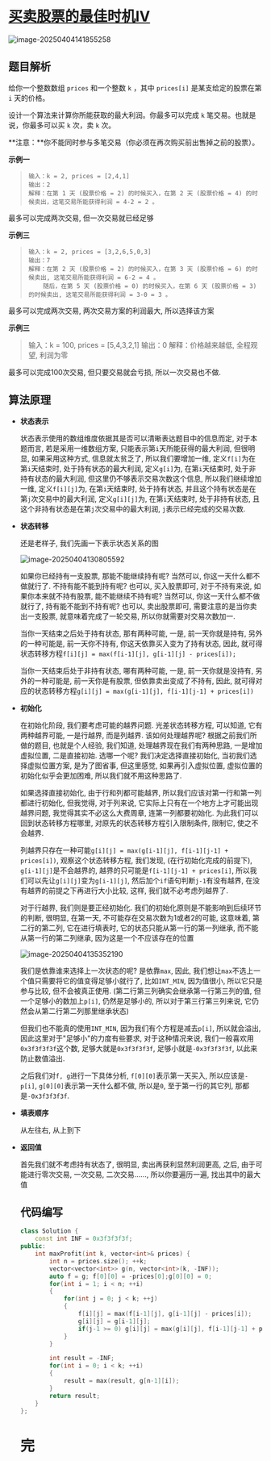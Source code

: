 # [买卖股票的最佳时机Ⅳ](https://leetcode.cn/problems/best-time-to-buy-and-sell-stock-iv)

![image-20250404141855258](https://md-wind.oss-cn-nanjing.aliyuncs.com/md/20250404141855311.png)

## 题目解析

给你一个整数数组 `prices` 和一个整数 `k` ，其中 `prices[i]` 是某支给定的股票在第 `i` 天的价格。

设计一个算法来计算你所能获取的最大利润。你最多可以完成 `k` 笔交易。也就是说，你最多可以买 `k` 次，卖 `k` 次。

**注意：**你不能同时参与多笔交易（你必须在再次购买前出售掉之前的股票）。

**示例一**

>```
>输入：k = 2, prices = [2,4,1]
>输出：2
>解释：在第 1 天 (股票价格 = 2) 的时候买入，在第 2 天 (股票价格 = 4) 的时候卖出，这笔交易所能获得利润 = 4-2 = 2 。
>```

最多可以完成两次交易, 但一次交易就已经足够

**示例三**

>```
>输入：k = 2, prices = [3,2,6,5,0,3]
>输出：7
>解释：在第 2 天 (股票价格 = 2) 的时候买入，在第 3 天 (股票价格 = 6) 的时候卖出, 这笔交易所能获得利润 = 6-2 = 4 。
>     随后，在第 5 天 (股票价格 = 0) 的时候买入，在第 6 天 (股票价格 = 3) 的时候卖出, 这笔交易所能获得利润 = 3-0 = 3 。
>```

最多可以完成两次交易, 两次交易方案的利润最大, 所以选择该方案

**示例三**

>输入：k = 100, prices = [5,4,3,2,1]
>输出：0
>解释：价格越来越低, 全程观望, 利润为零

最多可以完成100次交易, 但只要交易就会亏损, 所以一次交易也不做.

## 算法原理

- **状态表示**

  状态表示使用的数组维度依据其是否可以清晰表达题目中的信息而定, 对于本题而言, 若是采用一维数组方案, 只能表示第`i`天所能获得的最大利润, 但很明显, 如果采用这种方式, 信息就太贫乏了, 所以我们要增加一维, 定义`f[i]`为在第`i`天结束时, 处于持有状态的最大利润, 定义`g[i]`为, 在第`i`天结束时, 处于非持有状态的最大利润, 但这里仍不够表示交易次数这个信息, 所以我们继续增加一维, 定义`f[i][j]`为, 在第`i`天结束时, 处于持有状态, 并且这个持有状态是在第`j`次交易中的最大利润, 定义`g[i][j]`为, 在第`i`天结束时,  处于非持有状态, 且这个非持有状态是在第`j`次交易中的最大利润, `j`表示已经完成的交易次数.

- **状态转移**

  还是老样子, 我们先画一下表示状态关系的图

  ![image-20250404130805592](https://md-wind.oss-cn-nanjing.aliyuncs.com/md/20250404130805631.png)

  如果你已经持有一支股票, 那能不能继续持有呢? 当然可以, 你这一天什么都不做就行了.  不持有能不能到持有呢? 也可以, 买入股票即可,  对于不持有来说, 如果你本来就不持有股票, 能不能继续不持有呢? 当然可以, 你这一天什么都不做就行了, 持有能不能到不持有呢? 也可以, 卖出股票即可, 需要注意的是当你卖出一支股票, 就意味着完成了一轮交易, 所以你就需要对交易次数加一.

  当你一天结束之后处于持有状态, 那有两种可能, 一是, 前一天你就是持有, 另外的一种可能是, 前一天你不持有, 你这天依靠买入变为了持有状态, 因此, 就可得状态转移方程`f[i][j] = max(f[i-1][j], g[i-1][j] - prices[i]);`

  当你一天结束后处于非持有状态, 哪有两种可能, 一是, 前一天你就是没持有, 另外的一种可能是, 前一天你是有股票, 但依靠卖出变成了不持有, 因此, 就可得对应的状态转移方程`g[i][j] = max(g[i-1][j], f[i-1][j-1] + prices[i])`

- **初始化**

  在初始化阶段, 我们要考虑可能的越界问题. 光差状态转移方程, 可以知道, 它有两种越界可能, 一是行越界, 而是列越界. 该如何处理越界呢?  根据之前我们所做的题目, 也就是个人经验, 我们知道, 处理越界现在我们有两种思路, 一是增加虚拟位置, 二是直接初始.  选哪一个呢?   我们决定选择直接初始化, 当初我们选择虚拟位置方案, 是为了图省事, 但这里感觉, 如果再引入虚拟位置, 虚拟位置的初始化似乎会更加困难, 所以我们就不用这种思路了.

  如果选择直接初始化, 由于行和列都可能越界, 所以我们应该对第一行和第一列都进行初始化, 但我觉得, 对于列来说, 它实际上只有在一个地方上才可能出现越界问题, 我觉得其实不必这么大费周章, 连第一列都要初始化. 为此我们可以回到状态转移方程哪里, 对原先的状态转移方程引入限制条件, 限制它, 使之不会越界.

  列越界只存在一种可能`g[i][j] = max(g[i-1][j], f[i-1][j-1] + prices[i])`, 观察这个状态转移方程, 我们发现, (在行初始化完成的前提下), `g[i-1][j]`是不会越界的, 越界的只可能是`f[i-1][j-1] + prices[i]`, 所以我们可以先让`g[i][j]`变为`g[i-1][j]`, 然后加个`if`语句判断`j-1`有没有越界, 在没有越界的前提之下再进行大小比较, 这样, 我们就不必考虑列越界了.

  对于行越界, 我们则是要正经初始化. 我们的初始化原则是不能影响到后续环节的判断, 很明显, 在第一天, 不可能存在交易次数为1或者2的可能, 这意味着, 第二行的第二列, 它在进行填表时, 它的状态只能从第一行的第一列继承, 而不能从第一行的第二列继承, 因为这是一个不应该存在的位置

  ![image-20250404135352190](https://md-wind.oss-cn-nanjing.aliyuncs.com/md/20250404135352250.png)

  我们是依靠谁来选择上一次状态的呢? 是依靠`max`, 因此, 我们想让`max`不选上一个值只需要将它的值变得足够小就行了, 比如`INT_MIN`, 因为值很小, 所以它只是参与比较, 但不会被真正使用. (第二行第三列确实会继承第一行第三列的值, 但一个足够小的数加上`p[i]`, 仍然是足够小的, 所以对于第三行第三列来说, 它仍然会从第二行第二列那里继承状态)

  但我们也不能真的使用`INT_MIN`, 因为我们有个方程是减去`p[i]`, 所以就会溢出, 因此这里对于"足够小"的力度有些要求, 对于这种情况来说, 我们一般喜欢用`0x3f3f3f3f`这个数, 足够大就是`0x3f3f3f3f`, 足够小就是`-0x3f3f3f3f`, 以此来防止数值溢出.

  之后我们对`f, g`进行一下具体分析, `f[0][0]`表示第一天买入, 所以应该是`-p[i]`, `g[0][0]`表示第一天什么都不做, 所以是`0`, 至于第一行的其它列, 那都是`-0x3f3f3f3f`.

- **填表顺序**

  从左往右, 从上到下

- **返回值**

  首先我们就不考虑持有状态了, 很明显, 卖出再获利显然利润更高, 之后, 由于可能进行零次交易, 一次交易, 二次交易......, 所以你要遍历一遍, 找出其中的最大值

  ## 代码编写

  ```cpp
  class Solution {
      const int INF = 0x3f3f3f3f;
  public:
      int maxProfit(int k, vector<int>& prices) {
          int n = prices.size(); ++k;
          vector<vector<int>> g(n, vector<int>(k, -INF));
          auto f = g; f[0][0] = -prices[0];g[0][0] = 0;
          for(int i = 1; i < n; ++i)
          {
              for(int j = 0; j < k; ++j)
              {
                  f[i][j] = max(f[i-1][j], g[i-1][j] - prices[i]);
                  g[i][j] = g[i-1][j];
                  if(j-1 >= 0) g[i][j] = max(g[i][j], f[i-1][j-1] + prices[i]);
              }
          }
  
          int result = -INF;
          for(int i = 0; i < k; ++i)
          {
              result = max(result, g[n-1][i]);
          }
          return result;
      }
  };
  ```

  # 完